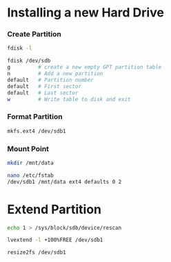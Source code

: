 # Installing a new Hard Drive
### Create Partition
```bash
fdisk -l
```
```bash
fdisk /dev/sdb
g         # create a new empty GPT partition table
n         # Add a new partition
default   # Partition number
default   # First sector
default   # Last sector
w         # Write table to disk and exit
```

### Format Partition
```bash
mkfs.ext4 /dev/sdb1
```

### Mount Point
```bash
mkdir /mnt/data
```
```bash
nano /etc/fstab
/dev/sdb1 /mnt/data ext4 defaults 0 2
```



# Extend Partition
```bash
echo 1 > /sys/block/sdb/device/rescan
```
```bash
lvextend -l +100%FREE /dev/sdb1
```
```bash
resize2fs /dev/sdb1
```
